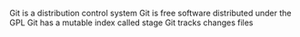 Git is a distribution control system
Git is free software distributed under the GPL
Git has a mutable index called stage
Git tracks changes files
